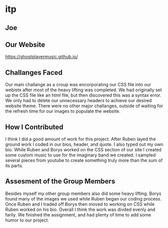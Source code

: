 # itp

## Joe

## Our Website

https://ghostplayermusic.github.io/

## Challanges Faced
Our main challange as a croup was encorporating our CSS file into our webiste after most of the heavy lifting was completed. We had originally set up the CSS file like an html file, but then discovered this was a syntax error. We only had to delete our unnecessary headers to achieve our desired website theme. There were no other major challanges, outside of waiting for the refresh time for our images to populate the website.

## How I Contributed
I think I did a good amount of work for this project. After Ruben layed the ground work I coded in our bios, header, and quote. I also typed out my own bio. While Ruben and Borys worked on the CSS section of our site I created some custom music to use for the imaginary band we created. I sampled several pieces from youtube to create something truly more than the sum of its parts.

## Assesment of the Group Members
Besides myself my other group members also did some heavy lifting. Borys found many of the images we used while Ruben began our coding process. Once Ruben and I traded off Borys then moved to working on CSS while Ruben worked on his bio. Overall I think the work was divded evenly and farily. We finished the assignment, and had plenty of time to add some humor to our project.
